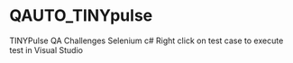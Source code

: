 # QAUTO_TINYpulse
TINYPulse QA Challenges
Selenium c#
Right click on test case to execute test in Visual Studio
